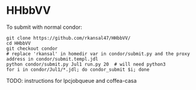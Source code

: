 # HHbbVV

To submit with normal condor:

```
git clone https://github.com/rkansal47/HHbbVV/
cd HHbbVV
git checkout condor
# replace 'rkansal' in homedir var in condor/submit.py and the proxy address in condor/submit.templ.jdl 
python condor/submit.py Jul1 run.py 20  # will need python3
for i in condor/Jul1/*.jdl; do condor_submit $i; done
```

TODO: instructions for lpcjobqueue and coffea-casa
